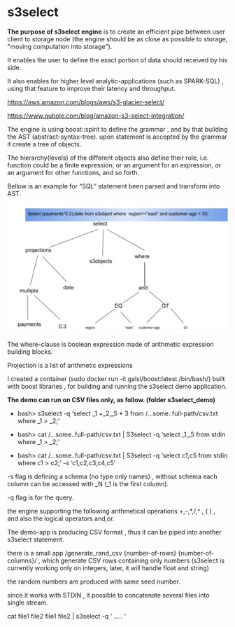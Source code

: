 # s3select
**The purpose of s3select engine** is to create an efficient pipe between user client to storage node (the engine should be as close as possible to storage, "moving computation into storage").

It enables the user to define the exact portion of data should received by his side.

It also enables for higher level analytic-applications (such as SPARK-SQL) , using that feature to improve their latency and throughput.

https://aws.amazon.com/blogs/aws/s3-glacier-select/

https://www.qubole.com/blog/amazon-s3-select-integration/

The engine is using boost::spirit to define the grammar , and by that building the AST (abstract-syntax-tree). upon statement is accepted by the grammar it create a tree of objects.

The hierarchy(levels) of the different objects also define their role, i.e. function could be a finite expression, or an argument for an expression, or an argument for other functions, and so forth.

Bellow is an example for “SQL” statement been parsed and transform into AST.
![alt text](/s3select/s3select-parse-s.png)

The where-clause is boolean expression made of arithmetic expression building blocks.

Projection is a list of arithmetic expressions

I created a container (sudo docker run -it galsl/boost:latest /bin/bash/) built with boost libraries , for building and running the s3select demo application.

**The demo can run on CSV files only, as follow. (folder s3select_demo)**
* bash> s3select -q ‘select _1 +_2,_5 * 3 from /...some..full-path/csv.txt where _1 > _2;’

* bash> cat /...some..full-path/csv.txt | S3select -q ‘select _1,_5 from stdin where _1 > _2;’

* bash> cat /...some..full-path/csv.txt | S3select -q ‘select c1,c5 from stdin where c1 > c2;’ -s ‘c1,c2,c3,c4,c5’

-s flag is defining a schema (no type only names) , without schema each column can be accessed with _N (_1 is the first column).

-q flag is for the query.

the engine supporting the following arithmetical operations +,-,*,/,^ , ( ) , and also the logical operators and,or.

The demo-app is producing CSV format , thus it can be piped into another s3select statement.

there is a small app /generate_rand_csv {number-of-rows} {number-of-columns}/ , which generate CSV rows containing only numbers (s3select is currently working only on integers, later, it will handle float and string)

the random numbers are produced with same seed number.

since it works with STDIN , it possible to concatenate several files into single stream.

cat file1 file2 file1 file2 | s3select -q ‘ ….. ‘
